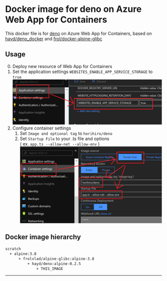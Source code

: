 # Docker image for deno on Azure Web App for Containers
This docker file is  for [deno](https://github.com/denoland/deno/) on Azure Web App for Containers, based on [hayd/deno_docker](https://github.com/hayd/deno_docker) and [frol/docker-alpine-glibc
](https://github.com/frol/docker-alpine-glibc)

## Usage

0. Deploy new resource of Web App for Containers
1. Set the application settings `WEBSITES_ENABLE_APP_SERVICE_STORAGE` to `true`
![./application_settings.png](./application_settings.png)
2. Configure container settings <br>
    1. Set `Image and optional tag` to `horihiro/deno`
    1. Set `Startup File` to your .ts file and options<br>
       ( ex. `app.ts --allow-net --allow-env` )
  ![./container_settings.png](./container_settings.png)


## Docker image hierarchy
```
scratch
  + alpine:3.8
      + frolvlad/alpine-glibc:alpine-3.8
          + hayd/deno:alpine-0.2.5
              + THIS_IMAGE
```

----

